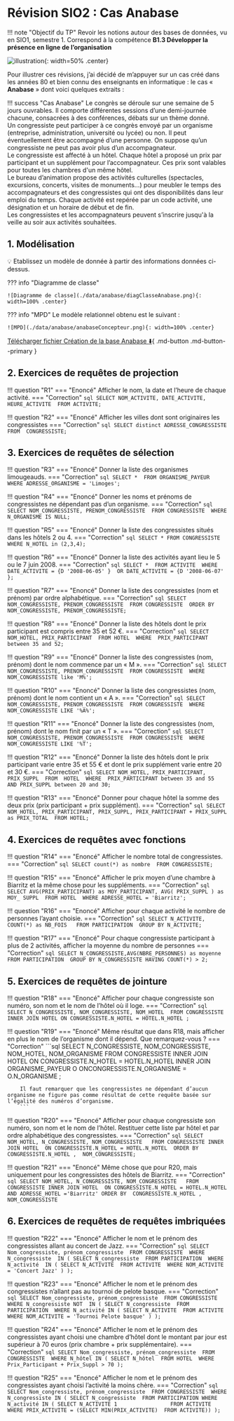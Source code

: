 # Révision SIO2 : Cas Anabase

!!! note "Objectif du TP"
	Revoir les notions autour des bases de données, vu en SIO1, semestre 1.
    Correspond à la compétence **B1.3 Développer la présence en ligne de l’organisation**

![illustration](./data/anabase/illustration.png){: width=50% .center}

Pour illustrer ces révisions, j’ai décidé de m’appuyer sur un cas créé dans les années 80 et bien connu des enseignants en informatique : le cas « **Anabase** » dont voici quelques extraits :

!!! success "Cas Anabase"
    Le congrès se déroule sur une semaine de 5 jours ouvrables. Il comporte différentes sessions d’une demi-journée chacune, consacrées à des conférences, débats sur un thème donné.<br />
    Un congressiste peut participer à ce congrès envoyé par un organisme (entreprise, administration, université ou lycée) ou non.
    Il peut éventuellement être accompagné d’une personne. On suppose qu’un congressiste ne peut pas avoir plus d’un accompagnateur.<br />
    Le congressiste est affecté à un hôtel. Chaque hôtel a proposé un prix par participant et un supplément pour l’accompagnateur. Ces prix sont valables pour toutes les chambres d'un même hôtel.<br />
    Le bureau d’animation propose des activités culturelles (spectacles, excursions, concerts, visites de monuments...) pour meubler le temps des accompagnateurs et des congressistes qui ont des disponibilités dans leur emploi du temps. Chaque activité est repérée par un code activité, une désignation et un horaire de début et de fin.<br />
    Les congressistes et les accompagnateurs peuvent s’inscrire jusqu'à la veille au soir aux activités souhaitées.<br />

## 1. Modélisation
:bulb: Etablissez un modèle de donnée à partir des informations données ci-dessus.

??? info "Diagramme de classe"

    ![Diagramme de classe](./data/anabase/diagClasseAnabase.png){: width=100% .center}

??? info "MPD"
    Le modèle relationnel obtenu est le suivant :

    ![MPD](./data/anabase/anabaseConcepteur.png){: width=100% .center}

[Télécharger fichier Création de la base Anabase :arrow_down:](./data/anabase/anabase_mysql.sql){ .md-button .md-button--primary }

## 2. Exercices de requêtes de projection

!!! question "R1"
    === "Enoncé"
        Afficher le nom, la date et l’heure de chaque activité.
    === "Correction"
        ```sql
        SELECT NOM_ACTIVITE, DATE_ACTIVITE, HEURE_ACTIVITE 
        FROM ACTIVITE;
        ```

!!! question "R2"
    === "Enoncé"
        Afficher les villes dont sont originaires les congressistes 
    === "Correction"
        ```sql
        SELECT distinct ADRESSE_CONGRESSISTE  
        FROM  CONGRESSISTE;
        ```

## 3. Exercices de requêtes de sélection

!!! question "R3"
    === "Enoncé"
        Donner la liste des organismes limougeauds.
    === "Correction"
        ```sql
        SELECT * 
        FROM ORGANISME_PAYEUR 
        WHERE ADRESSE_ORGANISME = 'Limoges';
        ```

!!! question "R4"
    === "Enoncé"
        Donner les noms et prénoms de congressistes ne dépendant pas d’un organisme.
    === "Correction"
        ```sql
        SELECT NOM_CONGRESSISTE, PRENOM_CONGRESSISTE 
        FROM CONGRESSISTE 
        WHERE N_ORGANISME IS NULL;
        ```

!!! question "R5"
    === "Enoncé"
        Donner la liste des congressistes situés dans les hôtels 2 ou 4.
    === "Correction"
        ```sql
        SELECT * FROM CONGRESSISTE WHERE N_HOTEL in (2,3,4);
        ```

!!! question "R6"
    === "Enoncé"
        Donner la liste des activités ayant lieu le 5 ou le 7 juin 2008.
    === "Correction"
        ```sql
        SELECT * 
        FROM ACTIVITE 
        WHERE DATE_ACTIVITE = {D '2008-06-05' } 
            OR DATE_ACTIVITE = {D '2008-06-07' };
        ```

!!! question "R7"
    === "Enoncé"
        Donner la liste des congressistes (nom et prénom) par ordre alphabétique.
    === "Correction"
        ```sql
        SELECT NOM_CONGRESSISTE, PRENOM_CONGRESSISTE 
        FROM CONGRESSISTE 
        ORDER BY NOM_CONGRESSISTE, PRENOM_CONGRESSISTE;
        ```

!!! question "R8"
    === "Enoncé"
        Donner la liste des hôtels dont le prix participant est compris entre 35 et 52 €.
    === "Correction"
        ```sql
        SELECT NOM_HOTEL, PRIX_PARTICIPANT 
        FROM HOTEL 
        WHERE  PRIX_PARTICIPANT between 35 and 52;
        ```

!!! question "R9"
    === "Enoncé"
        Donner la liste des congressistes (nom, prénom) dont le nom commence par un « M ».
    === "Correction"
        ```sql
        SELECT NOM_CONGRESSISTE, PRENOM_CONGRESSISTE 
        FROM CONGRESSISTE 
        WHERE  NOM_CONGRESSISTE like 'M%';
        ```

!!! question "R10"
    === "Enoncé"
        Donner la liste des congressistes (nom, prénom) dont le nom contient un « A ».
    === "Correction"
        ```sql
        SELECT NOM_CONGRESSISTE, PRENOM_CONGRESSISTE 
        FROM CONGRESSISTE 
        WHERE NOM_CONGRESSISTE LIKE '%A%';
        ```

!!! question "R11"
    === "Enoncé"
        Donner la liste des congressistes (nom, prénom) dont le nom finit par un « T ».
    === "Correction"
        ```sql
        SELECT NOM_CONGRESSISTE, PRENOM_CONGRESSISTE 
        FROM CONGRESSISTE 
        WHERE NOM_CONGRESSISTE LIKE '%T';
        ```

!!! question "R12"
    === "Enoncé"
        Donner la liste des hôtels dont le prix participant varie entre 35 et 55 € et dont le prix supplément varie entre 20 et 30 €.
    === "Correction"
        ```sql
        SELECT NOM_HOTEL, PRIX_PARTICIPANT, PRIX_SUPPL 
        FROM  HOTEL 
        WHERE  PRIX_PARTICIPANT between 35 and 55 
            AND PRIX_SUPPL between 20 and 30;
        ```

!!! question "R13"
    === "Enoncé"
        Donner pour chaque hôtel  la somme des deux prix (prix participant + prix supplément).
    === "Correction"
        ```sql
        SELECT NOM_HOTEL, PRIX_PARTICIPANT, PRIX_SUPPL, PRIX_PARTICIPANT + PRIX_SUPPL as PRIX_TOTAL 
        FROM HOTEL;
        ```

## 4. Exercices de requêtes avec fonctions

!!! question "R14"
    === "Enoncé"
        Afficher le nombre total de congressistes.
    === "Correction"
        ```sql
        SELECT count(*) as nombre 
        FROM CONGRESSISTE;
        ```

!!! question "R15"
    === "Enoncé"
        Afficher le prix moyen d’une chambre à Biarritz et la même chose pour les suppléments.
    === "Correction"
        ```sql
        SELECT AVG(PRIX_PARTICIPANT) as MOY_PARTICIPANT, AVG( PRIX_SUPPL ) as MOY_ SUPPL 
        FROM HOTEL 
        WHERE ADRESSE_HOTEL = 'Biarritz';
        ```

!!! question "R16"
    === "Enoncé"
        Afficher pour chaque activité le nombre de personnes l’ayant choisie.
    === "Correction"
        ```sql
        SELECT N_ACTIVITE, COUNT(*) as NB_FOIS  
        FROM PARTICIPATION 
        GROUP BY N_ACTIVITE;
        ```

!!! question "R17"
    === "Enoncé"
        Pour chaque congressiste participant à plus de 2 activités, afficher la moyenne du nombre de personnes
    === "Correction"
        ```sql
        SELECT N_CONGRESSISTE,AVG(NBRE_PERSONNES) as moyenne 
        FROM PARTICIPATION 
        GROUP BY N_CONGRESSISTE
        HAVING COUNT(*) > 2;
        ```


## 5. Exercices de requêtes de jointure

!!! question "R18"
    === "Enoncé"
        Afficher pour chaque congressiste son numéro, son nom et le nom de l’hôtel où il loge.
    === "Correction"
        ```sql
        SELECT N_CONGRESSISTE, NOM_CONGRESSISTE, NOM_HOTEL 
        FROM CONGRESSISTE INNER JOIN HOTEL
        ON CONGRESSISTE.N_HOTEL = HOTEL.N_HOTEL ;
        ```

!!! question "R19"
    === "Enoncé"
        Même résultat que dans R18, mais afficher en plus le nom de l’organisme dont il dépend. Que remarquez-vous ?
    === "Correction"
        ```sql
        SELECT N_CONGRESSISTE, NOM_CONGRESSISTE, NOM_HOTEL, NOM_ORGANISME 
        FROM CONGRESSISTE INNER JOIN HOTEL
        ON CONGRESSISTE.N_HOTEL = HOTEL.N_HOTEL 
        INNER JOIN  ORGANISME_PAYEUR O 
        ONCONGRESSISTE.N_ORGANISME = O.N_ORGANISME ;
        
        Il faut remarquer que les congressistes ne dépendant d’aucun organisme ne figure pas comme résultat de cette requête basée sur l’égalité des numéros d’organisme.
        ```

!!! question "R20"
    === "Enoncé"
        Afficher pour chaque congressiste son numéro, son nom et le nom de l’hôtel. Restituer cette liste par hôtel et par ordre alphabétique des congressistes.
    === "Correction"
        ```sql
        SELECT NOM_HOTEL, N_CONGRESSISTE, NOM_CONGRESSISTE  
        FROM CONGRESSISTE INNER JOIN HOTEL 
        ON CONGRESSISTE.N_HOTEL = HOTEL.N_HOTEL 
        ORDER BY  CONGRESSISTE.N_HOTEL ,  NOM_CONGRESSISTE;
        ```

!!! question "R21"
    === "Enoncé"
        Même chose que pour R20, mais uniquement pour les congressistes des hôtels de Biarritz.
    === "Correction"
        ```sql
        SELECT NOM_HOTEL, N_CONGRESSISTE, NOM_CONGRESSISTE  
        FROM CONGRESSISTE INNER JOIN HOTEL 
        ON CONGRESSISTE.N_HOTEL = HOTEL.N_HOTEL 
        AND ADRESSE_HOTEL ='Biarritz'
        ORDER BY  CONGRESSISTE.N_HOTEL ,  NOM_CONGRESSISTE
        ```
## 6. Exercices de requêtes de requêtes imbriquées

!!! question "R22"
    === "Enoncé"
        Afficher le nom et le prénom des congressistes allant au concert de Jazz.
    === "Correction"
        ```sql
        SELECT Nom_congressiste, prénom_congressiste 
        FROM CONGRESSISTE 
        WHERE N_congressiste 
            IN ( SELECT N_congressiste 
                FROM PARTICIPATION 
                WHERE N_activité 
                IN ( SELECT N_ACTIVITE 
                    FROM ACTIVITE 
                    WHERE NOM_ACTIVITE = 'Concert Jazz' ) );
        ```

!!! question "R23"
    === "Enoncé"
        Afficher le nom et le prénom des congressistes n’allant pas au tournoi de pelote basque.
    === "Correction"
        ```sql
        SELECT Nom_congressiste, prénom_congressiste 
        FROM CONGRESSISTE 
        WHERE N_congressiste NOT  IN ( SELECT N_congressiste 
                                    FROM PARTICIPATION 
                                    WHERE N_activité IN ( SELECT N_ACTIVITE 
                                                        FROM ACTIVITE 
                                                        WHERE NOM_ACTIVITE = 'Tournoi Pelote basque' ) );
        ```

!!! question "R24"
    === "Enoncé"
        Afficher le nom et le prénom des congressistes ayant choisi une chambre d’hôtel dont le montant par jour est supérieur à 70 euros (prix chambre + prix supplémentaire).
    === "Correction"
        ```sql
        SELECT Nom_congressiste, prénom_congressiste 
        FROM CONGRESSISTE 
        WHERE N_hôtel IN ( SELECT N_hôtel 
                            FROM HOTEL 
                            WHERE Prix_Participant + Prix_Suppl > 70 );
        ```

!!! question "R25"
    === "Enoncé"
        Afficher le nom et le prénom des congressistes ayant choisi l’activité la moins chère.
    === "Correction"
        ```sql
        SELECT Nom_congressiste, prénom_congressiste 
        FROM CONGRESSISTE 
        WHERE N_congressiste IN ( SELECT N_congressiste 
                                FROM PARTICIPATION WHERE N_activité IN ( SELECT N_ACTIVITE 1                
                                                                        FROM ACTIVITE 
                                                                        WHERE PRIX_ACTIVITE = (SELECT MIN(PRIX_ACTIVITE) 
                                                                                                FROM ACTIVITE)) );
        ```